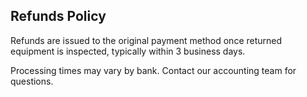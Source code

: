 ## Refunds Policy

Refunds are issued to the original payment method once returned equipment is inspected, typically within 3 business days.

Processing times may vary by bank. Contact our accounting team for questions.
